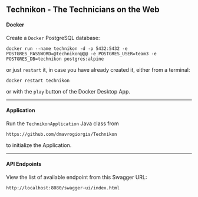 ## Technikon - The Technicians on the Web


#### Docker

Create a ```Docker``` PostgreSQL database:

    docker run --name technikon -d -p 5432:5432 -e POSTGRES_PASSWORD=@technikon@@@ -e POSTGRES_USER=team3 -e POSTGRES_DB=technikon postgres:alpine

or just ```restart``` it, in case you have already created it, either from a terminal:

    docker restart technikon

or with the ```play``` button of the Docker Desktop App.

---

#### Application

Run the ```TechnikonApplication``` Java class from

    https://github.com/dmavrogiorgis/Technikon

to initialize the Application.

---

#### API Endpoints

View the list of available endpoint from this Swagger URL:

    http://localhost:8080/swagger-ui/index.html

